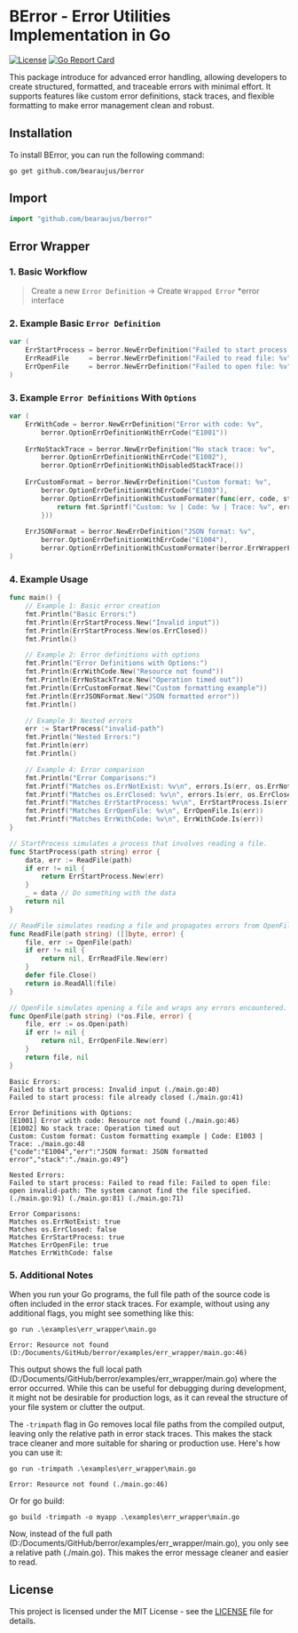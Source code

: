 # BError - Error Utilities Implementation in Go

[![License](https://img.shields.io/badge/license-MIT-blue.svg)](https://github.com/bearaujus/berror/blob/master/LICENSE)
[![Go Report Card](https://goreportcard.com/badge/github.com/bearaujus/berror)](https://goreportcard.com/report/github.com/bearaujus/berror)

This package introduce for advanced error handling, allowing developers to create structured, 
formatted, and traceable errors with minimal effort. It supports features like custom error definitions, 
stack traces, and flexible formatting to make error management clean and robust.

## Installation

To install BError, you can run the following command:

```shell
go get github.com/bearaujus/berror
```

## Import

```go
import "github.com/bearaujus/berror"
```

## Error Wrapper

### 1. Basic Workflow
> Create a new `Error Definition` -> Create `Wrapped Error` *error interface 

### 2. Example Basic `Error Definition`

```go
var (
	ErrStartProcess = berror.NewErrDefinition("Failed to start process: %v")
	ErrReadFile     = berror.NewErrDefinition("Failed to read file: %v")
	ErrOpenFile     = berror.NewErrDefinition("Failed to open file: %v")
)
```

### 3. Example `Error Definitions` With `Options`

```go
var (
    ErrWithCode = berror.NewErrDefinition("Error with code: %v",
        berror.OptionErrDefinitionWithErrCode("E1001"))
    
    ErrNoStackTrace = berror.NewErrDefinition("No stack trace: %v",
        berror.OptionErrDefinitionWithErrCode("E1002"),
        berror.OptionErrDefinitionWithDisabledStackTrace())
    
    ErrCustomFormat = berror.NewErrDefinition("Custom format: %v",
        berror.OptionErrDefinitionWithErrCode("E1003"),
        berror.OptionErrDefinitionWithCustomFormater(func(err, code, stack string) string {
            return fmt.Sprintf("Custom: %v | Code: %v | Trace: %v", err, code, stack)
        }))
    
    ErrJSONFormat = berror.NewErrDefinition("JSON format: %v",
        berror.OptionErrDefinitionWithErrCode("E1004"),
        berror.OptionErrDefinitionWithCustomFormater(berror.ErrWrapperFormatterJSON))
)
```

### 4. Example Usage

```go
func main() {
	// Example 1: Basic error creation
	fmt.Println("Basic Errors:")
	fmt.Println(ErrStartProcess.New("Invalid input"))
	fmt.Println(ErrStartProcess.New(os.ErrClosed))
	fmt.Println()

	// Example 2: Error definitions with options
	fmt.Println("Error Definitions with Options:")
	fmt.Println(ErrWithCode.New("Resource not found"))
	fmt.Println(ErrNoStackTrace.New("Operation timed out"))
	fmt.Println(ErrCustomFormat.New("Custom formatting example"))
	fmt.Println(ErrJSONFormat.New("JSON formatted error"))
	fmt.Println()

	// Example 3: Nested errors
	err := StartProcess("invalid-path")
	fmt.Println("Nested Errors:")
	fmt.Println(err)
	fmt.Println()

	// Example 4: Error comparison
	fmt.Println("Error Comparisons:")
	fmt.Printf("Matches os.ErrNotExist: %v\n", errors.Is(err, os.ErrNotExist))
	fmt.Printf("Matches os.ErrClosed: %v\n", errors.Is(err, os.ErrClosed))
	fmt.Printf("Matches ErrStartProcess: %v\n", ErrStartProcess.Is(err))
	fmt.Printf("Matches ErrOpenFile: %v\n", ErrOpenFile.Is(err))
	fmt.Printf("Matches ErrWithCode: %v\n", ErrWithCode.Is(err))
}

// StartProcess simulates a process that involves reading a file.
func StartProcess(path string) error {
	data, err := ReadFile(path)
	if err != nil {
		return ErrStartProcess.New(err)
	}
	_ = data // Do something with the data
	return nil
}

// ReadFile simulates reading a file and propagates errors from OpenFile.
func ReadFile(path string) ([]byte, error) {
	file, err := OpenFile(path)
	if err != nil {
		return nil, ErrReadFile.New(err)
	}
	defer file.Close()
	return io.ReadAll(file)
}

// OpenFile simulates opening a file and wraps any errors encountered.
func OpenFile(path string) (*os.File, error) {
	file, err := os.Open(path)
	if err != nil {
		return nil, ErrOpenFile.New(err)
	}
	return file, nil
}
```
````shell
Basic Errors:
Failed to start process: Invalid input (./main.go:40)
Failed to start process: file already closed (./main.go:41)

Error Definitions with Options:
[E1001] Error with code: Resource not found (./main.go:46)
[E1002] No stack trace: Operation timed out
Custom: Custom format: Custom formatting example | Code: E1003 | Trace: ./main.go:48
{"code":"E1004","err":"JSON format: JSON formatted error","stack":"./main.go:49"}

Nested Errors:
Failed to start process: Failed to read file: Failed to open file: open invalid-path: The system cannot find the file specified. (./main.go:91) (./main.go:81) (./main.go:71)

Error Comparisons:
Matches os.ErrNotExist: true
Matches os.ErrClosed: false
Matches ErrStartProcess: true
Matches ErrOpenFile: true
Matches ErrWithCode: false
````

### 5. Additional Notes
When you run your Go programs, the full file path of the source code is often included in the error stack traces. 
For example, without using any additional flags, you might see something like this:

```shell
go run .\examples\err_wrapper\main.go

Error: Resource not found (D:/Documents/GitHub/berror/examples/err_wrapper/main.go:46)
```

This output shows the full local path (D:/Documents/GitHub/berror/examples/err_wrapper/main.go) where the error occurred. 
While this can be useful for debugging during development, it might not be desirable for production logs, 
as it can reveal the structure of your file system or clutter the output.

The `-trimpath` flag in Go removes local file paths from the compiled output, 
leaving only the relative path in error stack traces. This makes the stack trace cleaner and more suitable for 
sharing or production use. Here's how you can use it:

```shell
go run -trimpath .\examples\err_wrapper\main.go

Error: Resource not found (./main.go:46)
```

Or for go build:

```shell
go build -trimpath -o myapp .\examples\err_wrapper\main.go
```

Now, instead of the full path (D:/Documents/GitHub/berror/examples/err_wrapper/main.go),
you only see a relative path (./main.go). This makes the error message cleaner and easier to read.

## License

This project is licensed under the MIT License - see
the [LICENSE](https://github.com/bearaujus/berror/blob/master/LICENSE) file for details.
